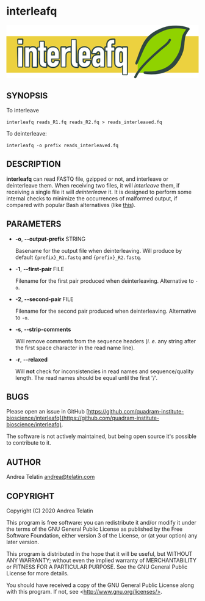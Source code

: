 # interleafq

![InterleaFQ](img/interleafq_banner.png)


## SYNOPSIS

To interleave

    interleafq reads_R1.fq reads_R2.fq > reads_interleaved.fq

To deinterleave:

    interleafq -o prefix reads_interleaved.fq 

## DESCRIPTION

**interleafq** can read FASTQ file, gzipped or not, and interleave or deinterleave them. 
When receiving two files, it will _interleave_ them, if receiving a single file it will _deinterleave_ it. 
It is designed to perform some internal checks to minimize the occurrences of malformed output, 
if compared with popular Bash alternatives (like [this](https://gist.github.com/nathanhaigh/3521724)).

## PARAMETERS

- **-o**, **--output-prefix** STRING

    Basename for the output file when deinterleaving. Will produce by default `{prefix}_R1.fastq` and `{prefix}_R2.fastq`.

- **-1**, **--first-pair** FILE

    Filename for the first pair produced when deinterleaving. Alternative to `-o`.

- **-2**, **--second-pair** FILE

    Filename for the second pair produced when deinterleaving. Alternative to `-o`.

- **-s**, **--strip-comments**

    Will remove comments from the sequence headers (_i. e._ any string after the first space character in the read name line).

- **-r**, **--relaxed**

    Will **not** check for inconsistencies in read names and sequence/quality length. The read names should be equal until the first '/'.

## BUGS

Please open an issue in GitHub [https://github.com/quadram-institute-bioscience/interleafq](https://github.com/quadram-institute-bioscience/interleafq).

The software is not actively maintained, but being open source it's possible to contribute to it.

## AUTHOR

Andrea Telatin <andrea@telatin.com>

## COPYRIGHT

Copyright (C) 2020 Andrea Telatin 

This program is free software: you can redistribute it and/or modify
it under the terms of the GNU General Public License as published by
the Free Software Foundation, either version 3 of the License, or
(at your option) any later version.

This program is distributed in the hope that it will be useful,
but WITHOUT ANY WARRANTY; without even the implied warranty of
MERCHANTABILITY or FITNESS FOR A PARTICULAR PURPOSE.  See the
GNU General Public License for more details.

You should have received a copy of the GNU General Public License
along with this program.  If not, see &lt;http://www.gnu.org/licenses/>.

